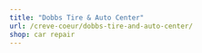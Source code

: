 ```yaml
---
title: "Dobbs Tire & Auto Center"
url: /creve-coeur/dobbs-tire-and-auto-center/
shop: car repair
---
```

